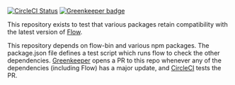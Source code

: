 [![CircleCI Status](https://circleci.com/gh/AgentME/ud.svg?style=shield)](https://circleci.com/gh/AgentME/flow-tester)
[![Greenkeeper badge](https://badges.greenkeeper.io/AgentME/flow-tester.svg)](https://greenkeeper.io/)

This repository exists to test that various packages retain compatibility with
the latest version of [Flow](https://flow.org/).

This repository depends on flow-bin and various npm packages. The package.json
file defines a test script which runs flow to check the other dependencies.
[Greenkeeper](https://greenkeeper.io/) opens a PR to this repo whenever any of
the dependencies (including Flow) has a major update, and
[CircleCI](https://circleci.com/) tests the PR.
